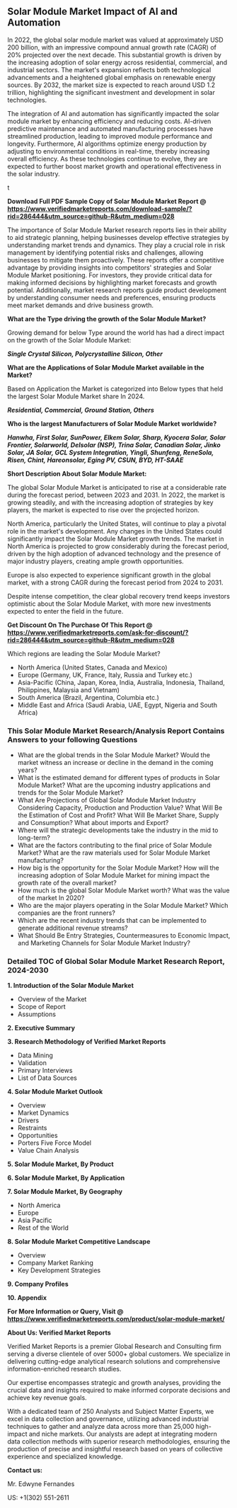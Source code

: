 <h2>Solar Module Market Impact of AI and Automation</h2><p>In 2022, the global solar module market was valued at approximately USD 200 billion, with an impressive compound annual growth rate (CAGR) of 20% projected over the next decade. This substantial growth is driven by the increasing adoption of solar energy across residential, commercial, and industrial sectors. The market's expansion reflects both technological advancements and a heightened global emphasis on renewable energy sources. By 2032, the market size is expected to reach around USD 1.2 trillion, highlighting the significant investment and development in solar technologies.</p><p>The integration of AI and automation has significantly impacted the solar module market by enhancing efficiency and reducing costs. AI-driven predictive maintenance and automated manufacturing processes have streamlined production, leading to improved module performance and longevity. Furthermore, AI algorithms optimize energy production by adjusting to environmental conditions in real-time, thereby increasing overall efficiency. As these technologies continue to evolve, they are expected to further boost market growth and operational effectiveness in the solar industry.</p>t</p><p id="" class=""><strong>Download Full PDF Sample Copy of Solar Module Market Report @ <a href="https://www.verifiedmarketreports.com/download-sample/?rid=286444&utm_source=github-R&utm_medium=028" target="_blank">https://www.verifiedmarketreports.com/download-sample/?rid=286444&utm_source=github-R&utm_medium=028</a></strong></p><p>The importance of&nbsp;Solar Module Market research reports lies in their ability to aid strategic planning, helping businesses develop effective strategies by understanding market trends and dynamics. They play a crucial role in risk management by identifying potential risks and challenges, allowing businesses to mitigate them proactively. These reports offer a competitive advantage by providing insights into competitors' strategies and Solar Module Market positioning. For investors, they provide critical data for making informed decisions by highlighting market forecasts and growth potential. Additionally, market research reports guide product development by understanding consumer needs and preferences, ensuring products meet market demands and drive business growth.</p><p><strong>What are the&nbsp;Type driving the growth of the Solar Module Market?</strong></p><p id="" class="">Growing demand for below Type around the world has had a direct impact on the growth of the Solar Module Market:</p><em><strong>Single Crystal Silicon, Polycrystalline Silicon, Other</strong></em></p><strong>What are the&nbsp;Applications&nbsp;of Solar Module Market available in the Market?</strong></p><p id="" class="">Based on Application the Market is categorized into Below types that held the largest Solar Module Market share In 2024.</p><em><strong>Residential, Commercial, Ground Station, Others</strong></em></p><strong>Who is the largest Manufacturers of Solar Module Market worldwide?</strong></p><p><em><strong>Hanwha, First Solar, SunPower, Elkem Solar, Sharp, Kyocera Solar, Solar Frontier, Solarworld, Delsolar (NSP), Trina Solar, Canadian Solar, Jinko Solar, JA Solar, GCL System Integration, Yingli, Shunfeng, ReneSola, Risen, Chint, Hareonsolar, Eging PV, CSUN, BYD, HT-SAAE</strong></em></p><p id="" class=""><strong>Short Description About Solar Module Market:</strong></p><p>The global Solar Module Market is anticipated to rise at a considerable rate during the forecast period, between 2023 and 2031. In 2022, the market is growing steadily, and with the increasing adoption of strategies by key players, the market is expected to rise over the projected horizon.</p><p>North America, particularly the United States, will continue to play a pivotal role in the market's development. Any changes in the United States could significantly impact the Solar Module Market growth trends. The market in North America is projected to grow considerably during the forecast period, driven by the high adoption of advanced technology and the presence of major industry players, creating ample growth opportunities.</p><p>Europe is also expected to experience significant growth in the global market, with a strong CAGR during the forecast period from 2024 to 2031.</p><p>Despite intense competition, the clear global recovery trend keeps investors optimistic about the Solar Module Market, with more new investments expected to enter the field in the future.</p><p id="" class=""><strong>Get Discount On The Purchase Of This Report @ <a href="https://www.verifiedmarketreports.com/ask-for-discount/?rid=286444&utm_source=github-R&utm_medium=028" target="_blank">https://www.verifiedmarketreports.com/ask-for-discount/?rid=286444&utm_source=github-R&utm_medium=028</a></strong></p>Which regions are leading the Solar Module Market?</p><ul><li>North America (United States, Canada and Mexico)</li><li>Europe (Germany, UK, France, Italy, Russia and Turkey etc.)</li><li>Asia-Pacific (China, Japan, Korea, India, Australia, Indonesia, Thailand, Philippines, Malaysia and Vietnam)</li><li>South America (Brazil, Argentina, Columbia etc.)</li><li>Middle East and Africa (Saudi Arabia, UAE, Egypt, Nigeria and South Africa)</li></ul><h3 id="" class="">This Solar Module Market Research/Analysis Report Contains Answers to your following Questions</h3><ul><li>What are the global trends in the Solar Module Market? Would the market witness an increase or decline in the demand in the coming years?</li><li>What is the estimated demand for different types of products in Solar Module Market? What are the upcoming industry applications and trends for the Solar Module Market?</li><li>What Are Projections of Global Solar Module Market Industry Considering Capacity, Production and Production Value? What Will Be the Estimation of Cost and Profit? What Will Be Market Share, Supply and Consumption? What about imports and Export?</li><li>Where will the strategic developments take the industry in the mid to long-term?</li><li>What are the factors contributing to the final price of Solar Module Market? What are the raw materials used for Solar Module Market manufacturing?</li><li>How big is the opportunity for the Solar Module Market? How will the increasing adoption of Solar Module Market for mining impact the growth rate of the overall market?</li><li>How much is the global Solar Module Market worth? What was the value of the market In 2020?</li><li>Who are the major players operating in the Solar Module Market? Which companies are the front runners?</li><li>Which are the recent industry trends that can be implemented to generate additional revenue streams?</li><li>What Should Be Entry Strategies, Countermeasures to Economic Impact, and Marketing Channels for Solar Module Market Industry?</li></ul><h3 id="" class="">Detailed TOC of Global Solar Module Market Research Report, 2024-2030</h3><p id="" class=""><strong>1. Introduction of the Solar Module Market</strong></p><ul><li>Overview of the Market</li><li>Scope of Report</li><li>Assumptions</li></ul><p id="" class=""><strong>2. Executive Summary</strong></p><p id="" class=""><strong>3. Research Methodology of Verified Market Reports</strong></p><ul><li>Data Mining</li><li>Validation</li><li>Primary Interviews</li><li>List of Data Sources</li></ul><p id="" class=""><strong>4. Solar Module Market Outlook</strong></p><ul><li>Overview</li><li>Market Dynamics</li><li>Drivers</li><li>Restraints</li><li>Opportunities</li><li>Porters Five Force Model</li><li>Value Chain Analysis</li></ul><p id="" class=""><strong>5. Solar Module Market, By Product</strong></p><p id="" class=""><strong>6. Solar Module Market, By Application</strong></p><p id="" class=""><strong>7. Solar Module Market, By Geography</strong></p><ul><li>North America</li><li>Europe</li><li>Asia Pacific</li><li>Rest of the World</li></ul><p id="" class=""><strong>8. Solar Module Market Competitive Landscape</strong></p><ul><li>Overview</li><li>Company Market Ranking</li><li>Key Development Strategies</li></ul><p id="" class=""><strong>9. Company Profiles</strong></p><p id="" class=""><strong>10. Appendix</strong></p><p id="" class=""><strong>For More Information or Query, Visit @ <a href="https://www.verifiedmarketreports.com/product/solar-module-market/" target="_blank">https://www.verifiedmarketreports.com/product/solar-module-market/</a></strong></p><p id="" class=""><strong>About Us: Verified Market Reports</strong></p><p id="" class="">Verified Market Reports is a premier Global Research and Consulting firm serving a diverse clientele of over 5000+ global customers. We specialize in delivering cutting-edge analytical research solutions and comprehensive information-enriched research studies.</p><p id="" class="">Our expertise encompasses strategic and growth analyses, providing the crucial data and insights required to make informed corporate decisions and achieve key revenue goals.</p><p id="" class="">With a dedicated team of 250 Analysts and Subject Matter Experts, we excel in data collection and governance, utilizing advanced industrial techniques to gather and analyze data across more than 25,000 high-impact and niche markets. Our analysts are adept at integrating modern data collection methods with superior research methodologies, ensuring the production of precise and insightful research based on years of collective experience and specialized knowledge.</p><p id="" class=""><strong>Contact us:</strong></p><p id="" class="">Mr. Edwyne Fernandes</p><p id="" class="">US: +1(302) 551-2611</p>